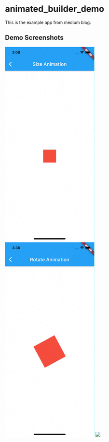 # animated_builder_demo

This is the example app from medium blog.
## Demo Screenshots
![](https://github.com/ujas-m-simformsolutions/AnimatedBuilder-demo/blob/master/demo_gif/1.gif)
![](https://github.com/ujas-m-simformsolutions/AnimatedBuilder-demo/blob/master/demo_gif/2.gif)
![](https://github.com/ujas-m-simformsolutions/AnimatedBuilder-demo/blob/master/demo_gif/3.gif3)